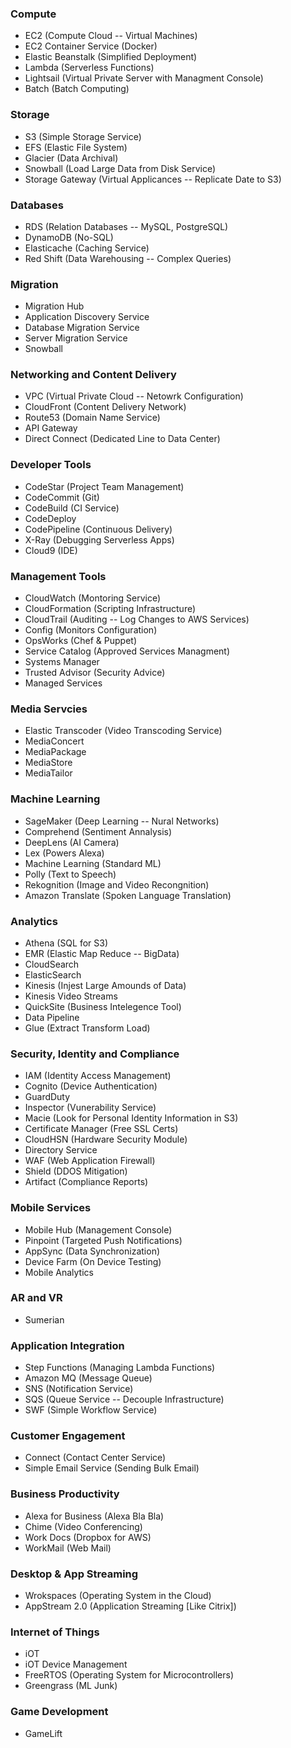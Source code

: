 ### Compute

* EC2 (Compute Cloud -- Virtual Machines)
* EC2 Container Service (Docker)
* Elastic Beanstalk (Simplified Deployment)
* Lambda (Serverless Functions)
* Lightsail (Virtual Private Server with Managment Console)
* Batch (Batch Computing)

### Storage

* S3 (Simple Storage Service)
* EFS (Elastic File System)
* Glacier (Data Archival)
* Snowball (Load Large Data from Disk Service)
* Storage Gateway (Virtual Applicances -- Replicate Date to S3)

### Databases

* RDS (Relation Databases -- MySQL, PostgreSQL)
* DynamoDB (No-SQL)
* Elasticache (Caching Service)
* Red Shift (Data Warehousing -- Complex Queries)

### Migration

* Migration Hub
* Application Discovery Service
* Database Migration Service
* Server Migration Service
* Snowball

### Networking and Content Delivery

* VPC (Virtual Private Cloud -- Netowrk Configuration)
* CloudFront (Content Delivery Network)
* Route53 (Domain Name Service)
* API Gateway
* Direct Connect (Dedicated Line to Data Center)

### Developer Tools

* CodeStar (Project Team Management)
* CodeCommit (Git)
* CodeBuild (CI Service)
* CodeDeploy
* CodePipeline (Continuous Delivery)
* X-Ray (Debugging Serverless Apps)
* Cloud9 (IDE)

### Management Tools

* CloudWatch (Montoring Service)
* CloudFormation (Scripting Infrastructure)
* CloudTrail (Auditing -- Log Changes to AWS Services)
* Config (Monitors Configuration)
* OpsWorks (Chef & Puppet)
* Service Catalog (Approved Services Managment)
* Systems Manager
* Trusted Advisor (Security Advice)
* Managed Services

### Media Servcies

* Elastic Transcoder (Video Transcoding Service)
* MediaConcert
* MediaPackage
* MediaStore
* MediaTailor

### Machine Learning

* SageMaker (Deep Learning -- Nural Networks)
* Comprehend (Sentiment Annalysis)
* DeepLens (AI Camera)
* Lex (Powers Alexa)
* Machine Learning (Standard ML)
* Polly (Text to Speech)
* Rekognition (Image and Video Recongnition)
* Amazon Translate (Spoken Language Translation)

### Analytics

* Athena (SQL for S3)
* EMR (Elastic Map Reduce -- BigData)
* CloudSearch
* ElasticSearch
* Kinesis (Injest Large Amounds of Data)
* Kinesis Video Streams
* QuickSite (Business Intelegence Tool)
* Data Pipeline
* Glue (Extract Transform Load)

### Security, Identity and Compliance

* IAM (Identity Access Management)
* Cognito (Device Authentication)
* GuardDuty
* Inspector (Vunerability Service)
* Macie (Look for Personal Identity Information in S3)
* Certificate Manager (Free SSL Certs)
* CloudHSN (Hardware Security Module)
* Directory Service
* WAF (Web Application Firewall)
* Shield (DDOS Mitigation)
* Artifact (Compliance Reports)

### Mobile Services

* Mobile Hub (Management Console)
* Pinpoint (Targeted Push Notifications)
* AppSync (Data Synchronization)
* Device Farm (On Device Testing)
* Mobile Analytics

### AR and VR

* Sumerian

### Application Integration

* Step Functions (Managing Lambda Functions)
* Amazon MQ (Message Queue)
* SNS (Notification Service)
* SQS (Queue Service -- Decouple Infrastructure)
* SWF (Simple Workflow Service)

### Customer Engagement

* Connect (Contact Center Service)
* Simple Email Service (Sending Bulk Email)

### Business Productivity

* Alexa for Business (Alexa Bla Bla)
* Chime (Video Conferencing)
* Work Docs (Dropbox for AWS)
* WorkMail (Web Mail)

### Desktop & App Streaming

* Wrokspaces (Operating System in the Cloud)
* AppStream 2.0 (Application Streaming [Like Citrix])

### Internet of Things

* iOT
* iOT Device Management
* FreeRTOS (Operating System for Microcontrollers)
* Greengrass (ML Junk)

### Game Development

* GameLift